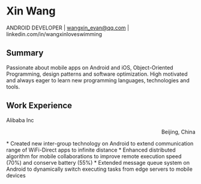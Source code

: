 # Xin Wang
ANDROID DEVELOPER | wangxin_evan@qq.com | linkedin.com/in/wangxinloveswimming

## Summary
Passionate about mobile apps on Android and iOS, Object-Oriented Programming, design patterns and software optimization. High
motivated and always eager to learn new programming languages, technologies and tools.

## Work Experience
<p align="left">Alibaba Inc </p> <p align="right">Beijing, China</p>
* Created new inter-group technology on Android to extend communication range of WiFi-Direct apps to infinite distance
* Enhanced distributed algorithm for mobile collaborations to improve remote execution speed (70%) and conserve battery (55%)
* Extended message queue system on Android to dynamically switch executing tasks from edge servers to mobile devices

